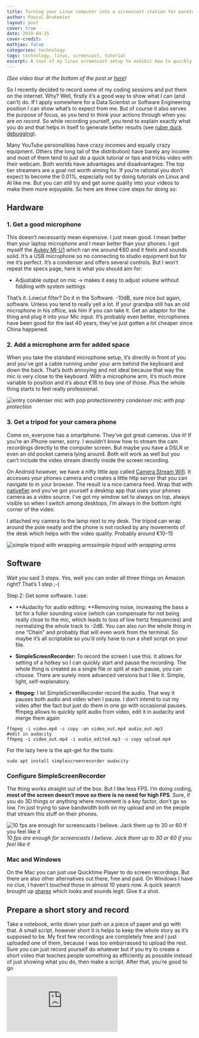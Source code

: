 ```yaml
---
title: Turning your Linux computer into a screencast station for pareto principle level professionality
author: Pascal Brokmeier
layout: post
cover: true
date: 2018-04-15
cover-credit: 
mathjax: false
categories: technology
tags: technology, linux, screencast, tutorial
excerpt: A tour of my linux screencast setup to exhibit how to quickly turn a computer into a screencast studio for high quality online screencasts
---
```




*(See video tour at the bottom of the post or [here](https://www.youtube.com/watch?v=WVnf_AXz3S0&feature=youtu.be))*

So I recently decided to record some of my coding sessions and put them on the internet. Why? Well, firstly it’s a good way to show what I can (and can’t) do. If I apply somewhere for a Data Scientist or Software Engineering position I can show what’s to expect from me. But of course it also serves the purpose of focus, as you tend to think your actions through when you are *on record*. So while recording yourself, you tend to explain exactly what you do and that helps in itself to generate better results (see [ruber duck debugging](https://en.wikipedia.org/wiki/Rubber_duck_debugging)).

Many YouTube personalities have crazy incomes and equally crazy equipment. Others (the long tail of the distribution) have barely any income and most of them tend to just do a quick tutorial or tips and tricks video with their webcam. Both worlds have advantages and disadvantages: The top tier streamers are a goal not worth aiming for. If you’re rational you don’t expect to become the 0.01%, especially not by doing tutorials on Linux and AI like me. But you can still try and get some quality into your videos to make them more enjoyable. So here are three core steps for doing so:

## Hardware

### 1. Get a good microphone

This doesn’t necessarily mean expensive. I just mean good. I mean better than your laptop microphone and I mean better than your phones. I got myself the [Aukey MI-U1](https://www.aukey.com/products/usb-condenser-microphone-mi-u1) which ran me around €60 and it feels and sounds solid. It’s a USB microphone so no connecting to studio equipment but for me it’s perfect. It’s a condenser and offers several controls. But I won’t repeat the specs page, here is what you should aim for:

* Adjustable output on mic → makes it easy to adjust volume without fiddling with system settings

That’s it. Lowcut filter? Do it in the Software. -10dB, sure nice but again, software. Unless you tend to really yell a lot. If your grandpa still has an old microphone in his office, ask him if you can take it. Get an adaptor for the thing and plug it into your Mic input. It’s probably even better, microphones have been good for the last 40 years, they’ve just gotten a lot cheaper since China happened.

### 2. Add a microphone arm for added space

When you take the standard microphone setup, it’s directly in front of you and you’ve got a cable running under your arm behind the keyboard and down the back. That’s both annoying and not ideal because that way the mic is very close to the keyboard. With a microphone arm, it’s much more variable to position and it’s about €16 to buy one of those. Plus the whole thing starts to feel really professional.

![entry condenser mic with pop protection](https://cdn-images-1.medium.com/max/5000/1*BhXoWEBY8QwM61K7mzkZ2g.jpeg)*entry condenser mic with pop protection*

### 3. Get a tripod for your camera phone

Come on, everyone has a smartphone. They’ve got great cameras. Use it! If you’re an iPhone owner, sorry. I wouldn’t know how to stream the cam recordings directly to the computer screen. But maybe you have a DSLR or even an old pocket camera lying around. Both will work as well but you can’t include the video stream directly inside the screen recording.

On Android however, we have a nifty little app called [Camera Stream Wifi](https://play.google.com/store/apps/details?id=ronakpatel1311.camerastreamer). It accesses your phones camera and creates a little http server that you can navigate to in your browser. The result is a nice camera feed. Wrap that with [nativefier](https://www.npmjs.com/package/nativefier) and you’ve got yourself a desktop app that uses your phones camera as a video source. I’ve got my window set to always on top, always visible so when I switch among desktops, I’m always in the bottom right corner of the video.

I attached my camera to the lamp next to my desk. The tripod can wrap around the pole neatly and the phone is not rocked by any movements of the desk which helps with the video quality. Probably around €10–15

![simple tripod with wrapping arms](https://cdn-images-1.medium.com/max/5000/1*xfC_XhDg6O3znrTZcnPLXA.jpeg)*simple tripod with wrapping arms*

## Software

Wait you said 3 steps. Yes, well you can order all three things on Amazon right? That’s 1 step ;-)

Step 2: Get some software. I use:

* **Audacity for audio editing: **Removing noise, increasing the bass a bit for a fuller sounding voice (which can compensate for not being really close to the mic, which leads to loss of low hertz frequencies) and normalizing the whole track to -2dB. You can also run the whole thing in one “Chain” and probably that will even work from the terminal. So maybe it’s all scriptable so you’d only have to run a shell script on your file.

* **SimpleScreenRecorder:** To record the screen I use this. It allows for setting of a hotkey so I can quickly start and pause the recording. The whole thing is created as a single file or split at each pause, you can choose. There are surely more advanced versions but I like it. Simple, light, self-explanatory.

* **ffmpeg:** I let SimpleScreenRecorder record the audio. That way it pauses both audio and video when I pause. I don’t intend to cut my video after the fact but just do them in one go with occasional pauses. ffmpeg allows to quickly split audio from video, edit it in audacity and merge them again

```
ffmpeg -i video.mp4 -c copy -an video_out.mp4 audio_out.mp3
#edit in audacity
ffmpeg -i video_out.mp4 -i audio_edited.mp3 -c copy upload.mp4
```

For the lazy here is the apt-get for the tools:

```
sudo apt install simplescreenrecorder audacity
```

### Configure SimpleScreenRecorder

The thing works straight out of the box. But I like less FPS. I’m doing coding, **most of the screen doesn’t move so there is no need for high FPS**. Sure, if you do 3D things or anything where movement is a key factor, don’t go so low. I’m just trying to save bandwidth both on my upload and on the people that stream this stuff on their phones.

![10 fps are enough for screencasts I believe. Jack them up to 30 or 60 if you feel like it](https://cdn-images-1.medium.com/max/2000/1*g0XoYBHNayPRcKAYPk9-Aw.png)*10 fps are enough for screencasts I believe. Jack them up to 30 or 60 if you feel like it*

### Mac and Windows

On the Mac you can just use Quicktime Player to do screen recordings. But there are also other alternatives out there, free and paid. On Windows I have no clue, I haven’t touched those in almost 10 years now. A quick search brought up [sharex](https://getsharex.com/) which looks and sounds legit. Give it a shot.

## Prepare a short story and record

Take a notebook, write down your path on a piece of paper and go with that. A small script, however short it is helps to keep the whole story as it’s supposed to be. My first few recordings are completely free and I just uploaded one of them, because I was too embarrassed to upload the rest. Sure you can just record yourself do whatever but if you try to create a short video that teaches people something as efficiently as possible instead of just showing what you do, then make a script. After that, you’re good to go

<div class="video">
<iframe src="https://www.youtube.com/embed/WVnf_AXz3S0" frameborder="0" allowfullscreen></iframe>
</div>

